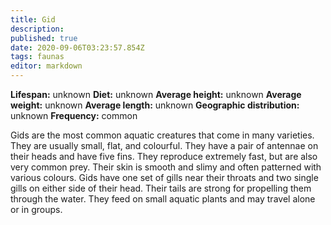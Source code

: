 ```yaml
---
title: Gid
description: 
published: true
date: 2020-09-06T03:23:57.854Z
tags: faunas 
editor: markdown
---
```

<!-- infobox starts -->
**Lifespan:** unknown
**Diet:** unknown
**Average height:** unknown
**Average weight:** unknown
**Average length:** unknown
**Geographic distribution:** unknown
**Frequency:** common
<!-- infobox ends -->

Gids are the most common aquatic creatures that come in many varieties. They are usually small, flat, and colourful. They have a pair of antennae on their heads and have five fins. They reproduce extremely fast, but are also very common prey. Their skin is smooth and slimy and often patterned with various colours. Gids have one set of gills near their throats and two single gills on either side of their head. Their tails are strong for propelling them through the water. They feed on small aquatic plants and may travel alone or in groups.
